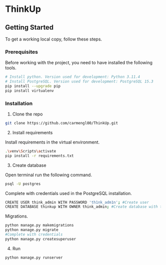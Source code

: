 # ThinkUp

## Getting Started

To get a working local copy, follow these steps.

### Prerequisites

Before working with the project, you need to have installed the following tools.

```sh
# Install python. Version used for development: Python 3.11.4
# Install PostgreSQL. Version used for development: PostgreSQL 15.3
pip install --upgrade pip
pip install virtualenv
```
### Installation

1. Clone the repo

```sh
git clone https://github.com/carmengl00/ThinkUp.git
```

2. Install requirements

Install requirements in the virtual environment.
```sh
.\venv\Scripts\activate
pip install -r requirements.txt
```

3. Create database

Open terminal run the following command.
```sh
psql -U postgres
```
Complete with credentials used in the PostgreSQL installation.

```sh
CREATE USER think_admin WITH PASSWORD 'th1nk_adm1n'; #Create user
CREATE DATABASE thinkup WITH OWNER think_admin; #Create database with the created user
```

Migrations.
```sh
python manage.py makemigrations
python manage.py migrate
#Complete with credentials
python manage.py createsuperuser
```

4. Run

```sh
python manage.py runserver
```
